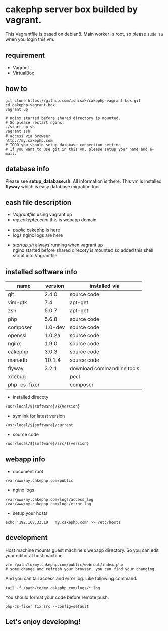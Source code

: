 # cakephp server box builded by vagrant.
This Vagrantfile is based on debian8.
Main worker is root, so please `sudo su` when you login this vm.

## requirement
* Vagrant
* VirtualBox

## how to
```
git clone https://github.com/ishisak/cakephp-vagrant-box.git
cd cakephp-vagrant-box
vagrant up

# nginx started before shared directory is mounted.
# So please restart nginx.
./start_up.sh
vagrant ssh
# access via browser
http://my.cakephp.com
# TODO you should setup database connection setting
# If you want to use git in this vm, please setup your name and e-mail.
```

## database info
Please see **setup_database.sh**.
All information is there.
This vm is installed **flyway** which is easy database migration tool.

## eash file description
+ *Vagrantfile*
  using vagrant up
+ *my.cakephp.com*
  this is webapp domain
 * *public*
   cakephp is here
 * *logs*
   nginx logs are here
+ *startup.sh*
  always running when vagrant up  
  nginx started before shared direcoty is mounted so added this shell script into Vagrantfile

## installed software info
name         |version|installed via
-------------|-------|-------------
git          |2.4.0  |source code  
vim-gtk      |7.4    |apt-get      
zsh          |5.0.7  |apt-get      
php          |5.6.8  |source code  
composer     |1.0-dev|source code  
openssl      |1.0.2a |source code  
nginx        |1.9.0  |source code  
cakephp      |3.0.3  |source code  
mariadb      |10.1.4 |source code  
flyway       |3.2.1  |download commandline tools
xdebug       |       |pecl
php-cs-fixer |       |composer

* installed direcoty
```
/usr/local/${software}/${version}
```
* symlink for latest version
```
/usr/local/${software}/current
```
* source code
```
/usr/local/${software}/src/${version}
```

## webapp info
* document root
```
/var/www/my.cakephp.com/public
```
* nginx logs
```
/var/www/my.cakephp.com/logs/access_log
/var/www/my.cakephp.com/logs/error_log
```
* setup your hosts
```
echo '192.168.33.10   my.cakephp.com' >> /etc/hosts
```

## development
Host machine mounts guest machine's webapp directory.
So you can edit your editor at host machine.
```
vim /path/to/my.cakephp.com/public/webroot/index.php
# some change and refresh your browser, you can find your changing.
```
And you can tail access and error log.
Like following command.
```
tail -f /path/to/my.cakephp.com/logs/*.log
```
You should format your code before remote push.
```
php-cs-fixer fix src --config=default
```

## Let's enjoy developing!
